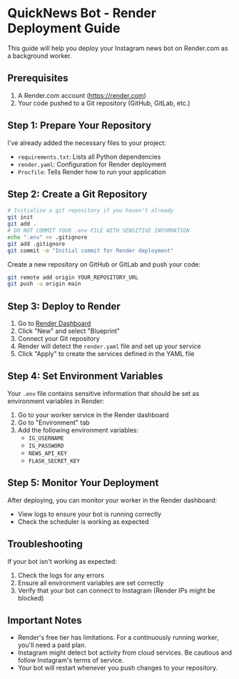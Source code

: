 # QuickNews Bot - Render Deployment Guide

This guide will help you deploy your Instagram news bot on Render.com as a background worker.

## Prerequisites

1. A Render.com account (https://render.com)
2. Your code pushed to a Git repository (GitHub, GitLab, etc.)

## Step 1: Prepare Your Repository

I've already added the necessary files to your project:
- `requirements.txt`: Lists all Python dependencies
- `render.yaml`: Configuration for Render deployment
- `Procfile`: Tells Render how to run your application

## Step 2: Create a Git Repository

```bash
# Initialize a git repository if you haven't already
git init
git add .
# DO NOT COMMIT YOUR .env FILE WITH SENSITIVE INFORMATION
echo ".env" >> .gitignore
git add .gitignore
git commit -m "Initial commit for Render deployment"
```

Create a new repository on GitHub or GitLab and push your code:

```bash
git remote add origin YOUR_REPOSITORY_URL
git push -u origin main
```

## Step 3: Deploy to Render

1. Go to [Render Dashboard](https://dashboard.render.com/)
2. Click "New" and select "Blueprint"
3. Connect your Git repository
4. Render will detect the `render.yaml` file and set up your service
5. Click "Apply" to create the services defined in the YAML file

## Step 4: Set Environment Variables

Your `.env` file contains sensitive information that should be set as environment variables in Render:

1. Go to your worker service in the Render dashboard
2. Go to "Environment" tab
3. Add the following environment variables:
   - `IG_USERNAME`
   - `IG_PASSWORD`
   - `NEWS_API_KEY`
   - `FLASK_SECRET_KEY`

## Step 5: Monitor Your Deployment

After deploying, you can monitor your worker in the Render dashboard:
- View logs to ensure your bot is running correctly
- Check the scheduler is working as expected

## Troubleshooting

If your bot isn't working as expected:
1. Check the logs for any errors
2. Ensure all environment variables are set correctly
3. Verify that your bot can connect to Instagram (Render IPs might be blocked)

## Important Notes

- Render's free tier has limitations. For a continuously running worker, you'll need a paid plan.
- Instagram might detect bot activity from cloud services. Be cautious and follow Instagram's terms of service.
- Your bot will restart whenever you push changes to your repository.
